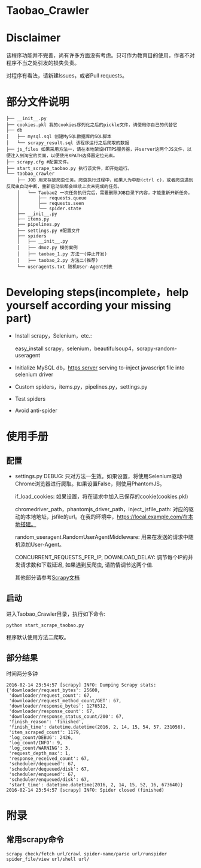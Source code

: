 Taobao_Crawler
==========
# Disclaimer
该程序功能并不完善，尚有许多方面没有考虑。只可作为教育目的使用，作者不对程序不当之处引发的损失负责。

对程序有看法，请新建Issues，或者Pull requests。

# 部分文件说明

    ├── __init__.py
    ├── cookies.pkl 我的cookies序列化之后的pickle文件，请使用你自己的代替它
    ├── db
    │   ├── mysql.sql 创建MySQL数据库的SQL脚本
    │   └── scrapy_result.sql 该程序运行之后爬取的数据
    ├── js_files 如果采用方法一，请在本地架设HTTPS服务器，并server这两个JS文件，以便注入到淘宝的页面，以便使用XPATH选择器定位元素。
    ├── scrapy.cfg #配置文件。
    ├── start_scrape_taobao.py 执行该文件，即开始运行。
    └── taobao_crawler
        ├── JOB 用来存放爬虫任务。爬虫执行过程中，如果人为中断(ctrl c)，或者爬虫遇到反爬虫自动中断，重新启动后都会继续上次未完成的任务。
        │   └── Taobao2 一次任务执行完后，需要删除JOB目录下内容，才能重新开新任务。
        │       ├── requests.queue
        │       ├── requests.seen
        │       └── spider.state
        ├── __init__.py
        ├── items.py
        ├── pipelines.py
        ├── settings.py #配置文件
        ├── spiders
        │   ├── __init__.py
        │   ├── dmoz.py 模仿案例
        │   ├── taobao_1.py 方法一(停止开发)
        │   ├── taobao_2.py 方法二(推荐)
        └── useragents.txt 随机User-Agent列表

# Developing steps(incomplete，help yourself according your missing part)

* Install scrapy，Selenium，etc.:

    easy_install scrapy，selenium，beautifulsoup4，scrapy-random-useragent
* Initialize MySQL db，[https server](http://brianflove.com/2014/12/01/https-everywhere/) serving to-inject javascript file into selenium driver
* Custom spiders，items.py，pipelines.py，settings.py
* Test spiders
* Avoid anti-spider

# 使用手册
## 配置
* settings.py
    DEBUG: 只对方法一生效。如果设置，将使用Selenium驱动Chrome浏览器进行爬取。如果设置False，则使用PhantomJS。

    if_load_cookies: 如果设置，将在请求中加入已保存的cookie(cookies.pkl)

    chromedriver_path，phantomjs_driver_path，inject_jsfile_path: 对应的驱动的本地地址，jsfile的url。在我的环境中，https://local.example.com/在本地搭建。

    random_useragent.RandomUserAgentMiddleware: 用来在发送的请求中随机添加User-Agent。

    CONCURRENT_REQUESTS_PER_IP, DOWNLOAD_DELAY: 调节每个IP的并发请求数和下载延迟, 如果遇到反爬虫, 请酌情调节这两个值.

    其他部分请参考[Scrapy文档](http://doc.scrapy.org/en/latest/)

## 启动
进入Taobao_Crawler目录，执行如下命令:

    python start_scrape_taobao.py
程序默认使用方法二爬取。

## 部分结果
时间两分多钟

    2016-02-14 23:54:57 [scrapy] INFO: Dumping Scrapy stats:
    {'downloader/request_bytes': 25600,
     'downloader/request_count': 67,
     'downloader/request_method_count/GET': 67,
     'downloader/response_bytes': 1276512,
     'downloader/response_count': 67,
     'downloader/response_status_count/200': 67,
     'finish_reason': 'finished',
     'finish_time': datetime.datetime(2016, 2, 14, 15, 54, 57, 231056),
     'item_scraped_count': 1179,
     'log_count/DEBUG': 2426,
     'log_count/INFO': 9,
     'log_count/WARNING': 3,
     'request_depth_max': 1,
     'response_received_count': 67,
     'scheduler/dequeued': 67,
     'scheduler/dequeued/disk': 67,
     'scheduler/enqueued': 67,
     'scheduler/enqueued/disk': 67,
     'start_time': datetime.datetime(2016, 2, 14, 15, 52, 16, 673640)}
    2016-02-14 23:54:57 [scrapy] INFO: Spider closed (finished)

# 附录
## 常用scrapy命令
    scrapy check/fetch url/crawl spider-name/parse url/runspider spider_file/view url/shell url/
